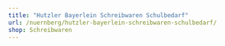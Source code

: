 ```yaml
---
title: "Hutzler Bayerlein Schreibwaren Schulbedarf"
url: /nuernberg/hutzler-bayerlein-schreibwaren-schulbedarf/
shop: Schreibwaren
---
```

